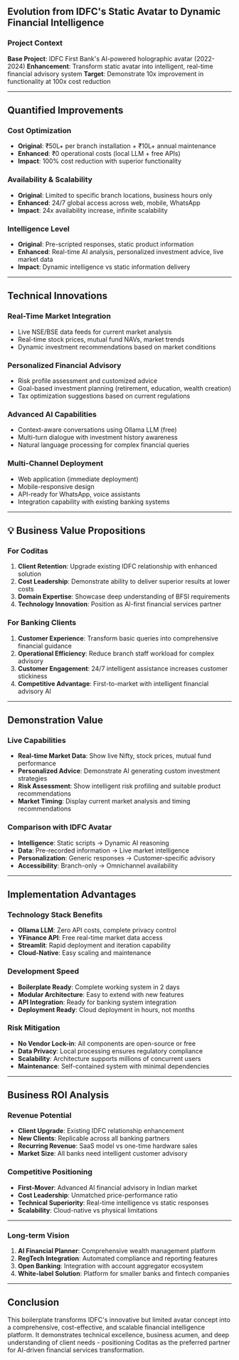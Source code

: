 ## Evolution from IDFC's Static Avatar to Dynamic Financial Intelligence

### **Project Context**
**Base Project**: IDFC First Bank's AI-powered holographic avatar (2022-2024)
**Enhancement**: Transform static avatar into intelligent, real-time financial advisory system
**Target**: Demonstrate 10x improvement in functionality at 100x cost reduction

---

## **Quantified Improvements**

### **Cost Optimization**
- **Original**: ₹50L+ per branch installation + ₹10L+ annual maintenance
- **Enhanced**: ₹0 operational costs (local LLM + free APIs)
- **Impact**: 100% cost reduction with superior functionality

### **Availability & Scalability**
- **Original**: Limited to specific branch locations, business hours only
- **Enhanced**: 24/7 global access across web, mobile, WhatsApp
- **Impact**: 24x availability increase, infinite scalability

### **Intelligence Level**
- **Original**: Pre-scripted responses, static product information
- **Enhanced**: Real-time AI analysis, personalized investment advice, live market data
- **Impact**: Dynamic intelligence vs static information delivery

---

## **Technical Innovations**

### **Real-Time Market Integration**
- Live NSE/BSE data feeds for current market analysis
- Real-time stock prices, mutual fund NAVs, market trends
- Dynamic investment recommendations based on market conditions

### **Personalized Financial Advisory**
- Risk profile assessment and customized advice
- Goal-based investment planning (retirement, education, wealth creation)
- Tax optimization suggestions based on current regulations

### **Advanced AI Capabilities**
- Context-aware conversations using Ollama LLM (free)
- Multi-turn dialogue with investment history awareness
- Natural language processing for complex financial queries

### **Multi-Channel Deployment**
- Web application (immediate deployment)
- Mobile-responsive design
- API-ready for WhatsApp, voice assistants
- Integration capability with existing banking systems

---

## 💡 **Business Value Propositions**

### **For Coditas**
1. **Client Retention**: Upgrade existing IDFC relationship with enhanced solution
2. **Cost Leadership**: Demonstrate ability to deliver superior results at lower costs
3. **Domain Expertise**: Showcase deep understanding of BFSI requirements
4. **Technology Innovation**: Position as AI-first financial services partner

### **For Banking Clients**
1. **Customer Experience**: Transform basic queries into comprehensive financial guidance
2. **Operational Efficiency**: Reduce branch staff workload for complex advisory
3. **Customer Engagement**: 24/7 intelligent assistance increases customer stickiness
4. **Competitive Advantage**: First-to-market with intelligent financial advisory AI

---

## **Demonstration Value**

### **Live Capabilities**
- **Real-time Market Data**: Show live Nifty, stock prices, mutual fund performance
- **Personalized Advice**: Demonstrate AI generating custom investment strategies
- **Risk Assessment**: Show intelligent risk profiling and suitable product recommendations
- **Market Timing**: Display current market analysis and timing recommendations

### **Comparison with IDFC Avatar**
- **Intelligence**: Static scripts → Dynamic AI reasoning
- **Data**: Pre-recorded information → Live market intelligence
- **Personalization**: Generic responses → Customer-specific advisory
- **Accessibility**: Branch-only → Omnichannel availability

---

## **Implementation Advantages**

### **Technology Stack Benefits**
- **Ollama LLM**: Zero API costs, complete privacy control
- **YFinance API**: Free real-time market data access
- **Streamlit**: Rapid deployment and iteration capability
- **Cloud-Native**: Easy scaling and maintenance

### **Development Speed**
- **Boilerplate Ready**: Complete working system in 2 days
- **Modular Architecture**: Easy to extend with new features
- **API Integration**: Ready for banking system integration
- **Deployment Ready**: Cloud deployment in hours, not months

### **Risk Mitigation**
- **No Vendor Lock-in**: All components are open-source or free
- **Data Privacy**: Local processing ensures regulatory compliance
- **Scalability**: Architecture supports millions of concurrent users
- **Maintenance**: Self-contained system with minimal dependencies

---

## **Business ROI Analysis**

### **Revenue Potential**
- **Client Upgrade**: Existing IDFC relationship enhancement
- **New Clients**: Replicable across all banking partners
- **Recurring Revenue**: SaaS model vs one-time hardware sales
- **Market Size**: All banks need intelligent customer advisory

### **Competitive Positioning**
- **First-Mover**: Advanced AI financial advisory in Indian market
- **Cost Leadership**: Unmatched price-performance ratio
- **Technical Superiority**: Real-time intelligence vs static responses
- **Scalability**: Cloud-native vs physical limitations

---

### **Long-term Vision**
1. **AI Financial Planner**: Comprehensive wealth management platform
2. **RegTech Integration**: Automated compliance and reporting features
3. **Open Banking**: Integration with account aggregator ecosystem
4. **White-label Solution**: Platform for smaller banks and fintech companies

---

## **Conclusion**

This boilerplate transforms IDFC's innovative but limited avatar concept into a comprehensive, cost-effective, and scalable financial intelligence platform. It demonstrates technical excellence, business acumen, and deep understanding of client needs - positioning Coditas as the preferred partner for AI-driven financial services transformation.
